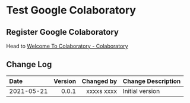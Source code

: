 # Test Google Colaboratory

## Register Google Colaboratory

Head to [Welcome To Colaboratory - Colaboratory](https://colab.research.google.com)  


## Change Log

| Date       | Version | Changed by | Change Description |
| :---       |    ---: |       ---: | :---               |
| 2021-05-21 |   0.0.1 | xxxxs xxxx | Initial version    |
